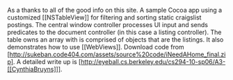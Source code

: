 As a thanks to all of the good info on this site. A sample Cocoa app using a customized [[NSTableView]] for filtering and sorting static craigslist postings. The central window controller processes UI input and sends predicates to the document controller (in this case a listing controller). The table owns an array with is comprised of objects that are the listings. It also demonstrates how to use [[WebViews]]. Download code from [http://sukeban.code404.com/assets/source%20code/iNeedAHome_final.zip]. A detailed write up is [http://eyeball.cs.berkeley.edu/cs294-10-sp06/A3-[[CynthiaBruyns]]].